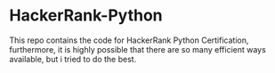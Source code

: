 # HackerRank-Python
This repo contains the code for HackerRank Python Certification, furthermore, it is highly possible that there are so many efficient ways available, but i tried to do the best.
